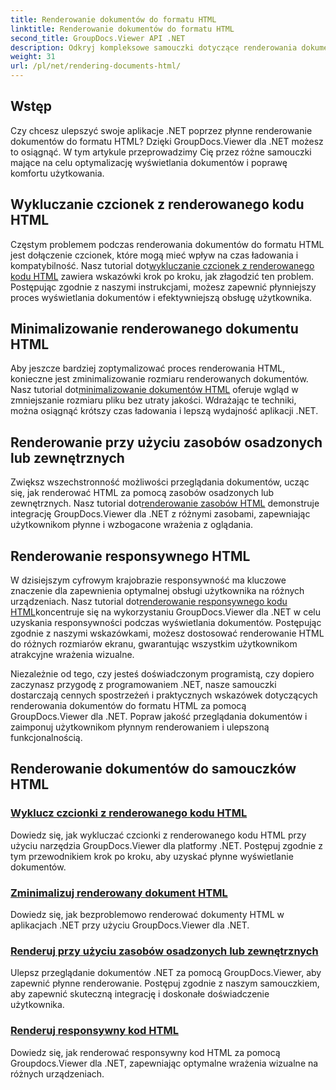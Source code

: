 ```yaml
---
title: Renderowanie dokumentów do formatu HTML
linktitle: Renderowanie dokumentów do formatu HTML
second_title: GroupDocs.Viewer API .NET
description: Odkryj kompleksowe samouczki dotyczące renderowania dokumentów do formatu HTML przy użyciu GroupDocs.Viewer dla .NET. Poznaj techniki wyświetlania dokumentów i zwiększaj wygodę użytkownika.
weight: 31
url: /pl/net/rendering-documents-html/
---
```


## Wstęp

Czy chcesz ulepszyć swoje aplikacje .NET poprzez płynne renderowanie dokumentów do formatu HTML? Dzięki GroupDocs.Viewer dla .NET możesz to osiągnąć. W tym artykule przeprowadzimy Cię przez różne samouczki mające na celu optymalizację wyświetlania dokumentów i poprawę komfortu użytkowania.

## Wykluczanie czcionek z renderowanego kodu HTML
 Częstym problemem podczas renderowania dokumentów do formatu HTML jest dołączenie czcionek, które mogą mieć wpływ na czas ładowania i kompatybilność. Nasz tutorial dot[wykluczanie czcionek z renderowanego kodu HTML](./exclude-fonts-html/) zawiera wskazówki krok po kroku, jak złagodzić ten problem. Postępując zgodnie z naszymi instrukcjami, możesz zapewnić płynniejszy proces wyświetlania dokumentów i efektywniejszą obsługę użytkownika. 

## Minimalizowanie renderowanego dokumentu HTML
Aby jeszcze bardziej zoptymalizować proces renderowania HTML, konieczne jest zminimalizowanie rozmiaru renderowanych dokumentów. Nasz tutorial dot[minimalizowanie dokumentów HTML](./minify-html/) oferuje wgląd w zmniejszanie rozmiaru pliku bez utraty jakości. Wdrażając te techniki, można osiągnąć krótszy czas ładowania i lepszą wydajność aplikacji .NET.

## Renderowanie przy użyciu zasobów osadzonych lub zewnętrznych
 Zwiększ wszechstronność możliwości przeglądania dokumentów, ucząc się, jak renderować HTML za pomocą zasobów osadzonych lub zewnętrznych. Nasz tutorial dot[renderowanie zasobów HTML](./render-html-resources/) demonstruje integrację GroupDocs.Viewer dla .NET z różnymi zasobami, zapewniając użytkownikom płynne i wzbogacone wrażenia z oglądania.

## Renderowanie responsywnego HTML
 W dzisiejszym cyfrowym krajobrazie responsywność ma kluczowe znaczenie dla zapewnienia optymalnej obsługi użytkownika na różnych urządzeniach. Nasz tutorial dot[renderowanie responsywnego kodu HTML](./render-responsive-html/)koncentruje się na wykorzystaniu GroupDocs.Viewer dla .NET w celu uzyskania responsywności podczas wyświetlania dokumentów. Postępując zgodnie z naszymi wskazówkami, możesz dostosować renderowanie HTML do różnych rozmiarów ekranu, gwarantując wszystkim użytkownikom atrakcyjne wrażenia wizualne.

Niezależnie od tego, czy jesteś doświadczonym programistą, czy dopiero zaczynasz przygodę z programowaniem .NET, nasze samouczki dostarczają cennych spostrzeżeń i praktycznych wskazówek dotyczących renderowania dokumentów do formatu HTML za pomocą GroupDocs.Viewer dla .NET. Popraw jakość przeglądania dokumentów i zaimponuj użytkownikom płynnym renderowaniem i ulepszoną funkcjonalnością.

## Renderowanie dokumentów do samouczków HTML
### [Wyklucz czcionki z renderowanego kodu HTML](./exclude-fonts-html/)
Dowiedz się, jak wykluczać czcionki z renderowanego kodu HTML przy użyciu narzędzia GroupDocs.Viewer dla platformy .NET. Postępuj zgodnie z tym przewodnikiem krok po kroku, aby uzyskać płynne wyświetlanie dokumentów.
### [Zminimalizuj renderowany dokument HTML](./minify-html/)
Dowiedz się, jak bezproblemowo renderować dokumenty HTML w aplikacjach .NET przy użyciu GroupDocs.Viewer dla .NET.
### [Renderuj przy użyciu zasobów osadzonych lub zewnętrznych](./render-html-resources/)
Ulepsz przeglądanie dokumentów .NET za pomocą GroupDocs.Viewer, aby zapewnić płynne renderowanie. Postępuj zgodnie z naszym samouczkiem, aby zapewnić skuteczną integrację i doskonałe doświadczenie użytkownika.
### [Renderuj responsywny kod HTML](./render-responsive-html/)
Dowiedz się, jak renderować responsywny kod HTML za pomocą Groupdocs.Viewer dla .NET, zapewniając optymalne wrażenia wizualne na różnych urządzeniach.